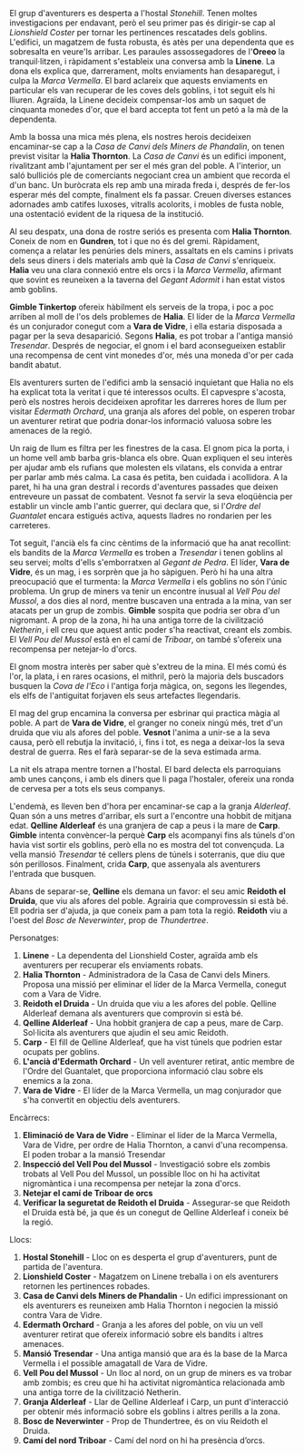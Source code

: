El grup d'aventurers es desperta a l'hostal *Stonehill*. Tenen moltes investigacions per endavant, però el seu primer pas és dirigir-se cap al *Lionshield Coster* per tornar les pertinences rescatades dels goblins. L'edifici, un magatzem de fusta robusta, és atès per una dependenta que es sobresalta en veure'ls arribar. Les paraules assossegadores de l'**Oreeo** la tranquil·litzen, i ràpidament s'estableix una conversa amb la **Linene**. La dona els explica que, darrerament, molts enviaments han desaparegut, i culpa la *Marca Vermella*. El bard aclareix que aquests enviaments en particular els van recuperar de les coves dels goblins, i tot seguit els hi lliuren. Agraïda, la Linene decideix compensar-los amb un saquet de cinquanta monedes d'or, que el bard accepta tot fent un petó a la mà de la dependenta.

Amb la bossa una mica més plena, els nostres herois decideixen encaminar-se cap a la *Casa de Canvi dels Miners de Phandalin*, on tenen previst visitar la **Halia Thornton**. La *Casa de Canvi* és un edifici imponent, rivalitzant amb l'ajuntament per ser el més gran del poble. A l'interior, un saló bulliciós ple de comerciants negociant crea un ambient que recorda el d'un banc. Un buròcrata els rep amb una mirada freda i, després de fer-los esperar més del compte, finalment els fa passar. Creuen diverses estances adornades amb catifes luxoses, vitralls acolorits, i mobles de fusta noble, una ostentació evident de la riquesa de la institució.

Al seu despatx, una dona de rostre seriós es presenta com **Halia Thornton**. Coneix de nom en **Gundren**, tot i que no és del gremi. Ràpidament, comença a relatar les penúries dels miners, assaltats en els camins i privats dels seus diners i dels materials amb què la *Casa de Canvi* s'enriqueix. **Halia** veu una clara connexió entre els orcs i la *Marca Vermella*, afirmant que sovint es reuneixen a la taverna del *Gegant Adormit* i han estat vistos amb goblins.

**Gimble Tinkertop** ofereix hàbilment els serveis de la tropa, i poc a poc arriben al moll de l'os dels problemes de **Halia**. El líder de la *Marca Vermella* és un conjurador conegut com a **Vara de Vidre**, i ella estaria disposada a pagar per la seva desaparició. Segons **Halia**, es pot trobar a l'antiga mansió *Tresendar*. Després de negociar, el gnom i el bard aconsegueixen establir una recompensa de cent vint monedes d'or, més una moneda d'or per cada bandit abatut.

Els aventurers surten de l'edifici amb la sensació inquietant que Halia no els ha explicat tota la veritat i que té interessos ocults. El capvespre s'acosta, però els nostres herois decideixen aprofitar les darreres hores de llum per visitar *Edermath Orchard*, una granja als afores del poble, on esperen trobar un aventurer retirat que podria donar-los informació valuosa sobre les amenaces de la regió.

Un raig de llum es filtra per les finestres de la casa. El gnom pica la porta, i un home vell amb barba gris-blanca els obre. Quan expliquen el seu interès per ajudar amb els rufians que molesten els vilatans, els convida a entrar per parlar amb més calma. La casa és petita, ben cuidada i acollidora. A la paret, hi ha una gran destral i records d'aventures passades que deixen entreveure un passat de combatent. Vesnot fa servir la seva eloqüència per establir un vincle amb l'antic guerrer, qui declara que, si l'*Ordre del Guantalet* encara estigués activa, aquests lladres no rondarien per les carreteres.

Tot seguit, l'ancià els fa cinc cèntims de la informació que ha anat recollint: els bandits de la *Marca Vermella* es troben a *Tresendar* i tenen goblins al seu servei; molts d'ells s'emborratxen al *Gegant de Pedra*. El líder, **Vara de Vidre**, és un mag, i es sorprèn que ja ho sàpiguen. Però hi ha una altra preocupació que el turmenta: la *Marca Vermella* i els goblins no són l'únic problema. Un grup de miners va tenir un encontre inusual al *Vell Pou del Mussol*, a dos dies al nord, mentre buscaven una entrada a la mina, van ser atacats per un grup de zombis. **Gimble** sospita que podria ser obra d'un nigromant. A prop de la zona, hi ha una antiga torre de la civilització *Netherin*, i ell creu que aquest antic poder s'ha reactivat, creant els zombis. El *Vell Pou del Mussol* està en el camí de *Triboar*, on també s'ofereix una recompensa per netejar-lo d'orcs.

El gnom mostra interès per saber què s'extreu de la mina. El més comú és l'or, la plata, i en rares ocasions, el mithril, però la majoria dels buscadors busquen la *Cova de l'Eco* i l'antiga forja màgica, on, segons les llegendes, els elfs de l'antiguitat forjaven els seus artefactes llegendaris.

El mag del grup encamina la conversa per esbrinar qui practica màgia al poble. A part de **Vara de Vidre**, el granger no coneix ningú més, tret d'un druida que viu als afores del poble. **Vesnot** l'anima a unir-se a la seva causa, però ell rebutja la invitació, i, fins i tot, es nega a deixar-los la seva destral de guerra. Res el farà separar-se de la seva estimada arma.

La nit els atrapa mentre tornen a l'hostal. El bard delecta els parroquians amb unes cançons, i amb els diners que li paga l'hostaler, ofereix una ronda de cervesa per a tots els seus companys.

L'endemà, es lleven ben d'hora per encaminar-se cap a la granja *Alderleaf*. Quan són a uns metres d'arribar, els surt a l'encontre una hobbit de mitjana edat. **Qelline Alderleaf** és una granjera de cap a peus i la mare de **Carp**. **Gimble** intenta convèncer-la perquè **Carp** els acompanyi fins als túnels d'on havia vist sortir els goblins, però ella no es mostra del tot convençuda. La vella mansió *Tresendar* té cellers plens de túnels i soterranis, que diu que són perillosos. Finalment, crida **Carp**, que assenyala als aventurers l'entrada que busquen.

Abans de separar-se, **Qelline** els demana un favor: el seu amic **Reidoth el Druida**, que viu als afores del poble. Agrairia que comprovessin si està bé. Ell podria ser d'ajuda, ja que coneix pam a pam tota la regió. **Reidoth** viu a l'oest del *Bosc de Neverwinter*, prop de *Thundertree*.

Personatges:

1. **Linene** \- La dependenta del Lionshield Coster, agraïda amb els aventurers per recuperar els enviaments robats.  
2. **Halia Thornton** \- Administradora de la Casa de Canvi dels Miners. Proposa una missió per eliminar el líder de la Marca Vermella, conegut com a Vara de Vidre.  
3. **Reidoth el Druida** \- Un druida que viu a les afores del poble. Qelline Alderleaf demana als aventurers que comprovin si està bé.  
4. **Qelline Alderleaf** \- Una hobbit granjera de cap a peus, mare de Carp. Sol·licita als aventurers que ajudin el seu amic Reidoth.  
5. **Carp** \- El fill de Qelline Alderleaf, que ha vist túnels que podrien estar ocupats per goblins.  
6. **L'ancià d'Edermath Orchard** \- Un vell aventurer retirat, antic membre de l'Ordre del Guantalet, que proporciona informació clau sobre els enemics a la zona.  
7. **Vara de Vidre** \- El líder de la Marca Vermella, un mag conjurador que s'ha convertit en objectiu dels aventurers.

Encàrrecs:

1. **Eliminació de Vara de Vidre** \- Eliminar el líder de la Marca Vermella, Vara de Vidre, per ordre de Halia Thornton, a canvi d'una recompensa. El poden trobar a la mansió Tresendar  
2. **Inspecció del Vell Pou del Mussol** \- Investigació sobre els zombis trobats al Vell Pou del Mussol, un possible lloc on hi ha activitat nigromàntica i una recompensa per netejar la zona d'orcs.  
3. **Netejar el camí de Triboar de orcs**  
4. **Verificar la seguretat de Reidoth el Druida** \- Assegurar-se que Reidoth el Druida està bé, ja que és un conegut de Qelline Alderleaf i coneix bé la regió.

Llocs:

1. **Hostal Stonehill** \- Lloc on es desperta el grup d'aventurers, punt de partida de l'aventura.  
2. **Lionshield Coster** \- Magatzem on Linene treballa i on els aventurers retornen les pertinences robades.  
3. **Casa de Canvi dels Miners de Phandalin** \- Un edifici impressionant on els aventurers es reuneixen amb Halia Thornton i negocien la missió contra Vara de Vidre.  
4. **Edermath Orchard** \- Granja a les afores del poble, on viu un vell aventurer retirat que ofereix informació sobre els bandits i altres amenaces.  
5. **Mansió Tresendar** \- Una antiga mansió que ara és la base de la Marca Vermella i el possible amagatall de Vara de Vidre.  
6. **Vell Pou del Mussol** \- Un lloc al nord, on un grup de miners es va trobar amb zombis; es creu que hi ha activitat nigromàntica relacionada amb una antiga torre de la civilització Netherin.  
7. **Granja Alderleaf** \- Llar de Qelline Alderleaf i Carp, un punt d'interacció per obtenir més informació sobre els goblins i altres perills a la zona.  
8. **Bosc de Neverwinter** \- Prop de Thundertree, és on viu Reidoth el Druida.  
9. **Camí del nord Triboar** \- Camí del nord on hi ha presència d’orcs. 
